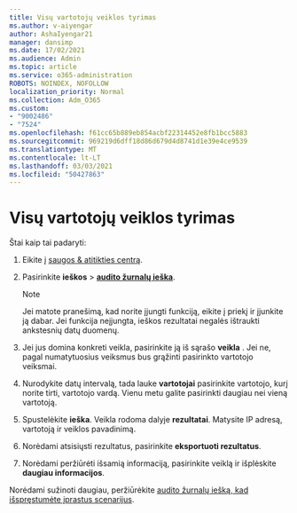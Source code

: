 ```yaml
---
title: Visų vartotojų veiklos tyrimas
ms.author: v-aiyengar
author: AshaIyengar21
manager: dansimp
ms.date: 17/02/2021
ms.audience: Admin
ms.topic: article
ms.service: o365-administration
ROBOTS: NOINDEX, NOFOLLOW
localization_priority: Normal
ms.collection: Adm_O365
ms.custom:
- "9002486"
- "7524"
ms.openlocfilehash: f61cc65b889eb854acbf22314452e8fb1bcc5883
ms.sourcegitcommit: 969219d6dff18d86d679d4d8741d1e39e4ce9539
ms.translationtype: MT
ms.contentlocale: lt-LT
ms.lasthandoff: 03/03/2021
ms.locfileid: "50427863"
---
```

# <a name="investigate-all-the-users-activities"></a>Visų vartotojų veiklos tyrimas

Štai kaip tai padaryti:

1. Eikite į [saugos & atitikties centrą](https://go.microsoft.com/fwlink/p/?linkid=2077143).
1. Pasirinkite **ieškos**  >  **[audito žurnalų ieška](https://go.microsoft.com/fwlink/?linkid=2103759)**.
    > [!NOTE]
    > Jei matote pranešimą, kad norite įjungti funkciją, eikite į priekį ir įjunkite ją dabar. Jei funkcija neįjungta, ieškos rezultatai negalės ištraukti ankstesnių datų duomenų.

1. Jei jus domina konkreti veikla, pasirinkite ją iš sąrašo **veikla** . Jei ne, pagal numatytuosius veiksmus bus grąžinti pasirinkto vartotojo veiksmai.
1. Nurodykite datų intervalą, tada lauke **vartotojai** pasirinkite vartotojo, kurį norite tirti, vartotojo vardą. Vienu metu galite pasirinkti daugiau nei vieną vartotoją.
1. Spustelėkite **ieška**. Veikla rodoma dalyje **rezultatai**. Matysite IP adresą, vartotoją ir veiklos pavadinimą.
1. Norėdami atsisiųsti rezultatus, pasirinkite **eksportuoti rezultatus**.
1. Norėdami peržiūrėti išsamią informaciją, pasirinkite veiklą ir išplėskite **daugiau informacijos**.

Norėdami sužinoti daugiau, peržiūrėkite [audito žurnalų iešką, kad išspręstumėte įprastus scenarijus](https://go.microsoft.com/fwlink/?linkid=2103944).